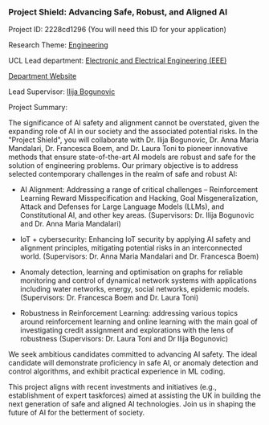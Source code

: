 ### Project Shield: Advancing Safe, Robust, and Aligned AI

Project ID: 2228cd1296
(You will need this ID for your application)

Research Theme: [Engineering](../themes/engineering.md)

UCL Lead department: [Electronic and Electrical Engineering (EEE)](../departments/electronic-and-electrical-engineering.md)

[Department Website](https://www.ucl.ac.uk/electronic-electrical-engineering)

Lead Supervisor: [Ilija Bogunovic](https://profiles.ucl.ac.uk/88270)

Project Summary:

The significance of AI safety and alignment cannot be overstated, given the expanding role of AI in our society and the associated potential risks. In the "Project Shield", you will collaborate with Dr. Ilija Bogunovic, Dr. Anna Maria Mandalari, Dr. Francesca Boem, and Dr. Laura Toni to pioneer innovative methods that ensure state-of-the-art AI models are robust and safe for the solution of engineering problems. Our primary objective is to address selected contemporary challenges in the realm of safe and robust AI:

- AI Alignment: Addressing a range of critical challenges – Reinforcement Learning Reward Misspecification and Hacking, Goal Misgeneralization, Attack and Defenses for Large Language Models (LLMs), and Constitutional AI, and other key areas. (Supervisors: Dr. Ilija Bogunovic and Dr. Anna Maria Mandalari)

- IoT + cybersecurity: Enhancing IoT security by applying AI safety and alignment principles, mitigating potential risks in an interconnected world. (Supervisors: Dr. Anna Maria Mandalari and Dr. Francesca Boem)  

- Anomaly detection, learning and optimisation on graphs for reliable monitoring and control of dynamical network systems with applications including water networks, energy, social networks, epidemic models.  (Supervisors: Dr. Francesca Boem and Dr. Laura Toni)  

- Robustness in Reinforcement Learning: addressing various topics around reinforcement learning and online learning with the main goal of investigating credit assignment and explorations with the lens of robustness (Supervisors: Dr. Laura Toni and Dr Ilija Bogunovic)  

We seek ambitious candidates committed to advancing AI safety. The ideal candidate will demonstrate proficiency in safe AI, or anomaly detection and control algorithms, and exhibit practical experience in ML coding.

This project aligns with recent investments and initiatives (e.g., establishment of expert taskforces) aimed at assisting the UK in building the next generation of safe and aligned AI technologies. Join us in shaping the future of AI for the betterment of society.
